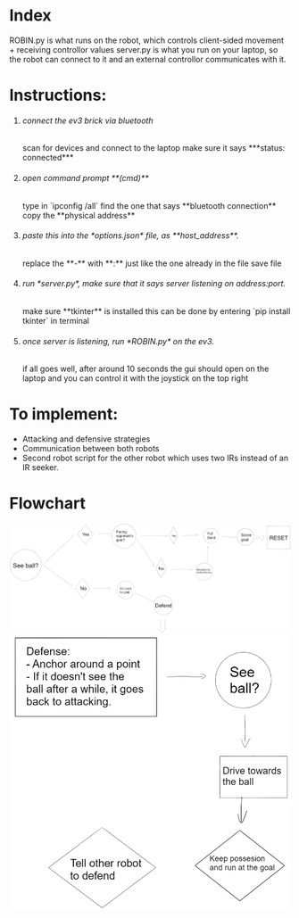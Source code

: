 # Index
ROBIN.py is what runs on the robot, which controls client-sided movement + receiving controllor values
server.py is what you run on your laptop, so the robot can connect to it and an external controllor communicates with it.

# Instructions:
1. <h6>connect the ev3 brick via bluetooth</h6>
	scan for devices and connect to the laptop
	make sure it says ***status: connected***
2. <h6>open command prompt **(cmd)**</h6>
	type in `ipconfig /all`
	find the one that says **bluetooth connection**
	copy the **physical address**
3. <h6>paste this into the *options.json* file, as **host_address**.</h6>
	replace the **-** with **:** just like the one already in the file
	save file
4. <h6>run *server.py*, make sure that it says server listening on address:port.</h6>
	make sure **tkinter** is installed
	this can be done by entering `pip install tkinter` in terminal
5. <h6>once server is listening, run *ROBIN.py* on the ev3.</h6>
	if all goes well, after around 10 seconds the gui should open on the laptop and you can control it with the joystick on the top right

# To implement:
- Attacking and defensive strategies
- Communication between both robots
- Second robot script for the other robot which uses two IRs instead of an IR seeker.

# Flowchart
![Flowchart](/assets/img1.png?raw=true "Flowchart")
![Defense](/assets/img2.png?raw=true "Defense")